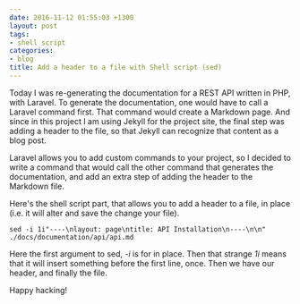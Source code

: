 ```yaml
---
date: 2016-11-12 01:55:03 +1300
layout: post
tags:
- shell script
categories:
- blog
title: Add a header to a file with Shell script (sed)
---
```


Today I was re-generating the documentation for a REST API written in PHP, with
Laravel. To generate the documentation, one would have to call a Laravel command first.
That command would create a Markdown page. And since in this project I am using Jekyll
for the project site, the final step was adding a header to the file, so that Jekyll
can recognize that content as a blog post.

Laravel allows you to add custom commands to your project, so I decided to write a command
that would call the other command that generates the documentation, and add an extra step
of adding the header to the Markdown file.

Here's the shell script part, that allows you to add a header to a file, in place (i.e.
it will alter and save the change your file).

```shell
sed -i 1i"----\nlayout: page\ntitle: API Installation\n----\n\n" ./docs/documentation/api/api.md
```

Here the first argument to sed, *-i* is for in place. Then that strange *1i*
means that it will insert something before the first line, once. Then we have our header,
and finally the file.

Happy hacking!
